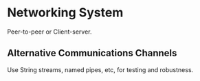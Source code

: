 Networking System
===
Peer-to-peer or Client-server.

Alternative Communications Channels
--
Use String streams, named pipes, etc, for testing and robustness.



